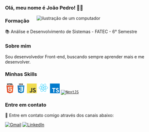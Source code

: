 ### Olá, meu nome é João Pedro! 🤙🏻 

<img src="https://github.com/joao0814/joao0814/assets/85847514/b95671b0-efac-404f-a93b-ef1da6c7f4b8" alt="ilustração de um computador" min-width="400px" max-width="400px" width="400px" align="right">

### Formação 

<p align="left">
  📚 Análise e Desenvolvimento de Sistemas - FATEC - 6° Semestre 
</p>


### Sobre mim 
<p align="left">
  Sou desenvolvedor Front-end, buscando sempre aprender mais e me desenvolver. 
</p>


### Minhas Skills

<code><a href="https://developer.mozilla.org/pt-BR/docs/Web/HTML" target="_blank"><img height="32" src="https://raw.githubusercontent.com/github/explore/80688e429a7d4ef2fca1e82350fe8e3517d3494d/topics/html/html.png" alt="HTML5"/></a></code>
<code><a href="https://developer.mozilla.org/pt-BR/docs/Web/CSS" target="_blank"><img height="32" src="https://raw.githubusercontent.com/github/explore/80688e429a7d4ef2fca1e82350fe8e3517d3494d/topics/css/css.png" alt="CSS"/></a></code>
<code><a href="https://developer.mozilla.org/pt-BR/docs/Web/JavaScript" target="_blank"><img height="32" src="https://raw.githubusercontent.com/github/explore/80688e429a7d4ef2fca1e82350fe8e3517d3494d/topics/javascript/javascript.png" alt="Javascript"/></a></code>
<code><a href="https://developer.mozilla.org/pt-BR/docs/Learn/Tools_and_testing/Client-side_JavaScript_frameworks/React_getting_started" target="_blank"><img height="36" src="https://raw.githubusercontent.com/github/explore/80688e429a7d4ef2fca1e82350fe8e3517d3494d/topics/react/react.png" alt="React"/></a></code>
<code><a href="https://www.typescriptlang.org/docs/handbook/typescript-in-5-minutes.html" target="_blank"><img height="32" src="https://raw.githubusercontent.com/github/explore/80688e429a7d4ef2fca1e82350fe8e3517d3494d/topics/typescript/typescript.png" alt="Typescript"/></a></code>
<code><a href="https://nextjs.org/docs" target="_blank"><img height="36" src="https://github.com/joao0814/joao0814/assets/85847514/8640d891-b667-4bbd-b8e4-b7fc06b241da" alt="NextJS"/></a></code>


### Entre em contato 

<p align="left">
  💌 Entre em contato comigo através dos canais abaixo:
</p>

<p align="left">
  <a href="mailto:joaopmfranca@gmail.com" title="Gmail">
  <img src="https://img.shields.io/badge/-Gmail-FF0000?style=flat-square&labelColor=FF0000&logo=gmail&logoColor=white&link=LINK-DO-SEU-GMAIL" alt="Gmail"/></a>
  <a href="https://www.linkedin.com/in/jo%C3%A3o-pedro-fran%C3%A7a-4990791b7/" title="LinkedIn">
  <img src="https://img.shields.io/badge/-Linkedin-0e76a8?style=flat-square&logo=Linkedin&logoColor=white&link=LINK-DO-SEU-LINKEDIN" alt="LinkedIn"/></a>
</p>
